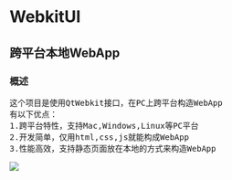 WebkitUI
========

<h2>跨平台本地WebApp</h2>
<h3>概述</h3>
<pre>
这个项目是使用QtWebkit接口，在PC上跨平台构造WebApp
有以下优点：
1.跨平台特性，支持Mac,Windows,Linux等PC平台
2.开发简单，仅用html,css,js就能构成WebApp
3.性能高效，支持静态页面放在本地的方式来构造WebApp
</pre>
<img src="test.jpg"/>
